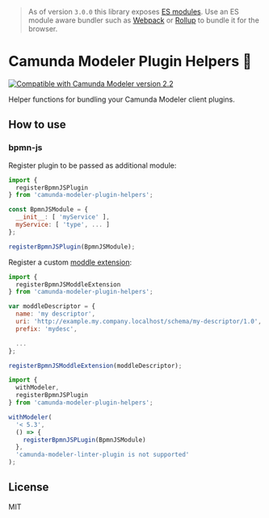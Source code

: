 > As of version `3.0.0` this library exposes [ES modules](http://exploringjs.com/es6/ch_modules.html#sec_basics-of-es6-modules). Use an ES module aware bundler such as [Webpack](https://webpack.js.org) or [Rollup](https://rollupjs.org) to bundle it for the browser.


# Camunda Modeler Plugin Helpers :electric_plug:

[![Compatible with Camunda Modeler version 2.2](https://img.shields.io/badge/Camunda%20Modeler-2.2+-blue.svg)](https://github.com/camunda/camunda-modeler)


Helper functions for bundling your Camunda Modeler client plugins.

## How to use

### bpmn-js

Register plugin to be passed as additional module:

```javascript
import {
  registerBpmnJSPlugin
} from 'camunda-modeler-plugin-helpers';

const BpmnJSModule = {
  __init__: [ 'myService' ],
  myService: [ 'type', ... ]
};

registerBpmnJSPlugin(BpmnJSModule);
```

Register a custom [moddle extension](https://github.com/bpmn-io/bpmn-moddle):

```javascript
import {
  registerBpmnJSModdleExtension
} from 'camunda-modeler-plugin-helpers';

var moddleDescriptor = {
  name: 'my descriptor',
  uri: 'http://example.my.company.localhost/schema/my-descriptor/1.0',
  prefix: 'mydesc',

  ...
};

registerBpmnJSModdleExtension(moddleDescriptor);
```


```javascript
import {
  withModeler,
  registerBpmnJSPlugin
} from 'camunda-modeler-plugin-helpers';

withModeler(
  '< 5.3', 
  () => {
    registerBpmnJSPLugin(BpmnJSModule)
  },
  'camunda-modeler-linter-plugin is not supported'
);

```


## License

MIT
